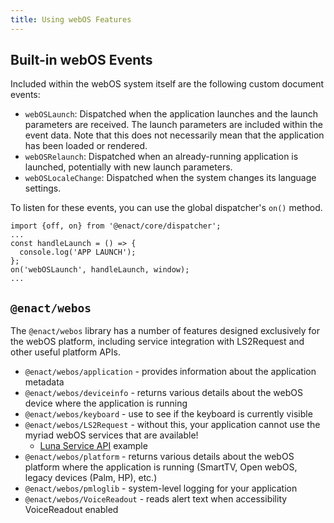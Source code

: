 ```yaml
---
title: Using webOS Features
---
```


## Built-in webOS Events

Included within the webOS system itself are the following custom document events:

*   `webOSLaunch`: Dispatched when the application launches and the launch parameters are received. The launch parameters are included within the event data. Note that this does not necessarily mean that the application has been loaded or rendered.
*   `webOSRelaunch`: Dispatched when an already-running application is launched, potentially with new launch parameters.
*   `webOSLocaleChange`: Dispatched when the system changes its language settings.

To listen for these events, you can use the global dispatcher's `on()` method.

```
import {off, on} from '@enact/core/dispatcher';
...
const handleLaunch = () => {
  console.log('APP LAUNCH');
};
on('webOSLaunch', handleLaunch, window);
...
```

## `@enact/webos`

The `@enact/webos` library has a number of features designed exclusively for the webOS platform, including service integration
with LS2Request and other useful platform APIs.

*   `@enact/webos/application` - provides information about the application metadata
*   `@enact/webos/deviceinfo` - returns various details about the webOS device where the application is running
*   `@enact/webos/keyboard` - use to see if the keyboard is currently visible
*   `@enact/webos/LS2Request` - without this, your application cannot use the myriad webOS services that are available!
    *    [Luna Service API](../luna-service-api/) example
*   `@enact/webos/platform` - returns various details about the webOS platform where the application is running (SmartTV, Open webOS, legacy devices (Palm, HP), etc.)
*   `@enact/webos/pmloglib` - system-level logging for your application
*   `@enact/webos/VoiceReadout` - reads alert text when accessibility VoiceReadout enabled
